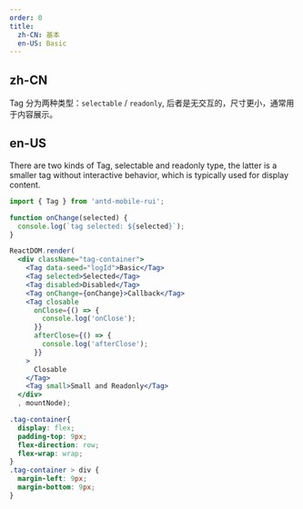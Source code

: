 ```yaml
---
order: 0
title:
  zh-CN: 基本
  en-US: Basic
---
```


## zh-CN

Tag 分为两种类型：`selectable` / `readonly`, 后者是无交互的，尺寸更小，通常用于内容展示。

## en-US

There are two kinds of Tag, selectable and readonly type, the latter is a smaller tag without interactive behavior, which is typically used for display content.

````jsx
import { Tag } from 'antd-mobile-rui';

function onChange(selected) {
  console.log(`tag selected: ${selected}`);
}

ReactDOM.render(
  <div className="tag-container">
    <Tag data-seed="logId">Basic</Tag>
    <Tag selected>Selected</Tag>
    <Tag disabled>Disabled</Tag>
    <Tag onChange={onChange}>Callback</Tag>
    <Tag closable
      onClose={() => {
        console.log('onClose');
      }}
      afterClose={() => {
        console.log('afterClose');
      }}
    >
      Closable
    </Tag>
    <Tag small>Small and Readonly</Tag>
  </div>
  , mountNode);
````

````css
.tag-container{
  display: flex;
  padding-top: 9px;
  flex-direction: row;
  flex-wrap: wrap;
}
.tag-container > div {
  margin-left: 9px;
  margin-bottom: 9px;
}
````
